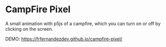 # CampFire Pixel

A small animation with p5js of a campfire, which you can turn on or off by clicking on the screen.

DEMO: https://frfernandezdev.github.io/campfire-pixel/

